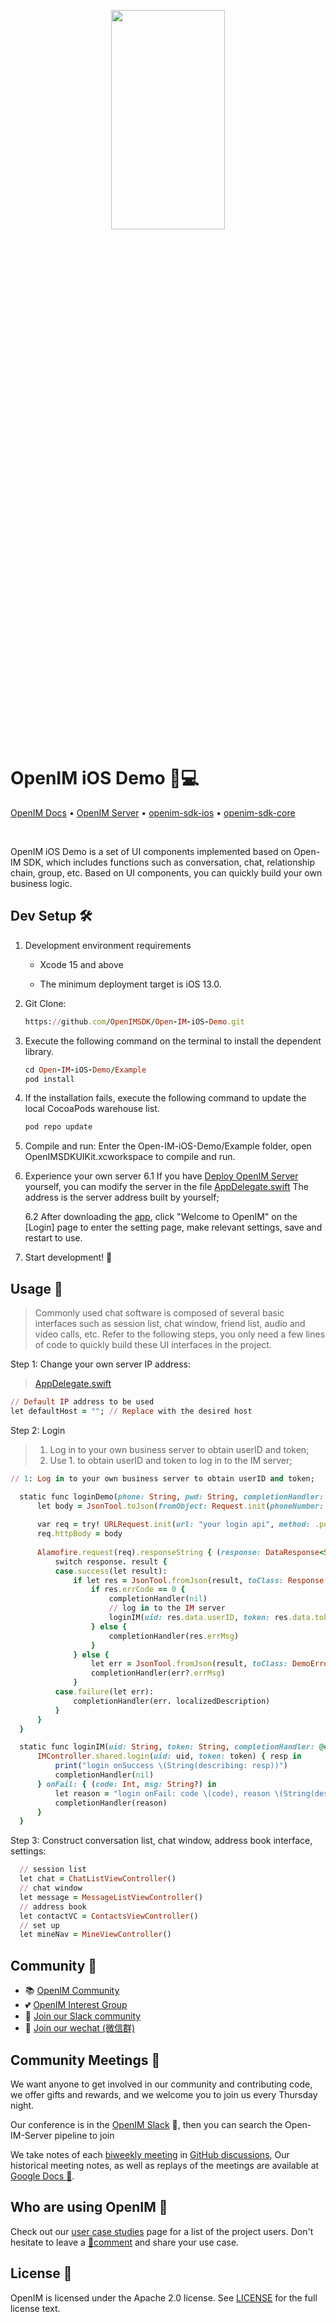 <p align="center">
    <a href="https://www.openim.io">
        <img src="https://github.com/openimsdk/openim-electron-demo/blob/main/docs/images/openim-logo.gif" width="60%" height="30%"/>
    </a>
</p>

# OpenIM iOS Demo 💬💻

<p>
  <a href="https://doc.rentsoft.cn/">OpenIM Docs</a>
  •
  <a href="https://github.com/openimsdk/open-im-server">OpenIM Server</a>
  •
  <a href="https://github.com/openimsdk/open-im-sdk-ios">openim-sdk-ios</a>
  •
  <a href="https://github.com/openimsdk/openim-sdk-core">openim-sdk-core</a>
</p>

<br>

OpenIM iOS Demo is a set of UI components implemented based on Open-IM SDK, which includes functions such as conversation, chat, relationship chain, group, etc. Based on UI components, you can quickly build your own business logic.

## Dev Setup 🛠️

1. Development environment requirements
     + Xcode 15 and above
    
     + The minimum deployment target is iOS 13.0.

2. Git Clone:
     ```ruby
     https://github.com/OpenIMSDK/Open-IM-iOS-Demo.git
     ```

3. Execute the following command on the terminal to install the dependent library.
     ```ruby
     cd Open-IM-iOS-Demo/Example
     pod install
     ```
4. If the installation fails, execute the following command to update the local CocoaPods warehouse list.
     ```ruby
     pod repo update
     ```
5. Compile and run:
     Enter the Open-IM-iOS-Demo/Example folder, open OpenIMSDKUIKit.xcworkspace to compile and run.
    
6. Experience your own server
      6.1 If you have [Deploy OpenIM Server](https://github.com/openimsdk/open-im-server#rocket-quick-start) yourself, you can modify the server in the file [AppDelegate.swift](https://github.com/OpenIMSDK/Open-IM-iOS-Demo/blob/main/Example/OpenIMSDKUIKit/AppDelegate.swift) The address is the server address built by yourself;

     6.2 After downloading the [app](https://www.pgyer.com/IM-NCER), click "Welcome to OpenIM" on the [Login] page to enter the setting page, make relevant settings, save and restart to use.
7. Start development! 🎉

## Usage 🚀

> Commonly used chat software is composed of several basic interfaces such as session list, chat window, friend list, audio and video calls, etc. Refer to the following steps, you only need a few lines of code to quickly build these UI interfaces in the project.
    
Step 1: Change your own server IP address:
> [AppDelegate.swift](https://github.com/OpenIMSDK/Open-IM-iOS-Demo/blob/main/Example/OpenIMSDKUIKit/AppDelegate.swift)
   ```ruby
   // Default IP address to be used
   let defaultHost = ""; // Replace with the desired host
   ```

Step 2: Login
> 1. Log in to your own business server to obtain userID and token;
> 2. Use 1. to obtain userID and token to log in to the IM server;

   ```ruby
   // 1: Log in to your own business server to obtain userID and token;

     static func loginDemo(phone: String, pwd: String, completionHandler: @escaping ((_ errMsg: String?) -> Void)) {
         let body = JsonTool.toJson(fromObject: Request.init(phoneNumber: phone, pwd: pwd)).data(using: .utf8)
        
         var req = try! URLRequest.init(url: "your login api", method: .post)
         req.httpBody = body
        
         Alamofire.request(req).responseString { (response: DataResponse<String>) in
             switch response. result {
             case.success(let result):
                 if let res = JsonTool.fromJson(result, toClass: Response.self) {
                     if res.errCode == 0 {
                         completionHandler(nil)
                         // log in to the IM server
                         loginIM(uid: res.data.userID, token: res.data.token, completionHandler: completionHandler)
                     } else {
                         completionHandler(res.errMsg)
                     }
                 } else {
                     let err = JsonTool.fromJson(result, toClass: DemoError.self)
                     completionHandler(err?.errMsg)
                 }
             case.failure(let err):
                 completionHandler(err. localizedDescription)
             }
         }
     }
   ```
        
   ```ruby
     static func loginIM(uid: String, token: String, completionHandler: @escaping ((_ errMsg: String?) -> Void)) {
         IMController.shared.login(uid: uid, token: token) { resp in
             print("login onSuccess \(String(describing: resp))")
             completionHandler(nil)
         } onFail: { (code: Int, msg: String?) in
             let reason = "login onFail: code \(code), reason \(String(describing: msg))"
             completionHandler(reason)
         }
     }
   ```
    
Step 3: Construct conversation list, chat window, address book interface, settings:

   ```ruby
     // session list
     let chat = ChatListViewController()
     // chat window
     let message = MessageListViewController()
     // address book
     let contactVC = ContactsViewController()
     // set up
     let mineNav = MineViewController()
   ```

## Community :busts_in_silhouette:

- 📚 [OpenIM Community](https://github.com/OpenIMSDK/community)
- 💕 [OpenIM Interest Group](https://github.com/Openim-sigs)
- 🚀 [Join our Slack community](https://join.slack.com/t/openimsdk/shared_invite/zt-2ijy1ys1f-O0aEDCr7ExRZ7mwsHAVg9A)
- :eyes: [Join our wechat (微信群)](https://openim-1253691595.cos.ap-nanjing.myqcloud.com/WechatIMG20.jpeg)

## Community Meetings :calendar:

We want anyone to get involved in our community and contributing code, we offer gifts and rewards, and we welcome you to join us every Thursday night.

Our conference is in the [OpenIM Slack](https://join.slack.com/t/openimsdk/shared_invite/zt-22720d66b-o_FvKxMTGXtcnnnHiMqe9Q) 🎯, then you can search the Open-IM-Server pipeline to join

We take notes of each [biweekly meeting](https://github.com/orgs/OpenIMSDK/discussions/categories/meeting) in [GitHub discussions](https://github.com/openimsdk/open-im-server/discussions/categories/meeting), Our historical meeting notes, as well as replays of the meetings are available at [Google Docs :bookmark_tabs:](https://docs.google.com/document/d/1nx8MDpuG74NASx081JcCpxPgDITNTpIIos0DS6Vr9GU/edit?usp=sharing).

## Who are using OpenIM :eyes:

Check out our [user case studies](https://github.com/OpenIMSDK/community/blob/main/ADOPTERS.md) page for a list of the project users. Don't hesitate to leave a [📝comment](https://github.com/openimsdk/open-im-server/issues/379) and share your use case.

## License :page_facing_up:

OpenIM is licensed under the Apache 2.0 license. See [LICENSE](https://github.com/openimsdk/open-im-server/tree/main/LICENSE) for the full license text.
